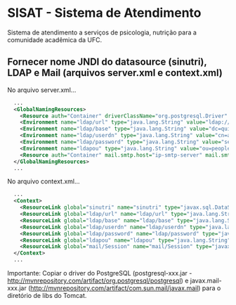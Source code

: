 # SISAT - Sistema de Atendimento
Sistema de atendimento a serviços de psicologia, nutrição para a comunidade acadêmica da UFC.

## Fornecer nome JNDI do datasource (sinutri), LDAP e Mail (arquivos server.xml e context.xml)

No arquivo server.xml...
```xml
  ...
  <GlobalNamingResources>
    <Resource auth="Container" driverClassName="org.postgresql.Driver" maxActive="10" maxIdle="3" maxWait="10000" name="sinutri" password="senha" type="javax.sql.DataSource" url="jdbc:postgresql://localhost/sinutri" username="usuario"/>
    <Environment name="ldap/url" type="java.lang.String" value="ldap://endereco-ldap:389"/>
    <Environment name="ldap/base" type="java.lang.String" value="dc=quixada,dc=ufc,dc=br"/>
    <Environment name="ldap/userdn" type="java.lang.String" value="cn=admin_npi,ou=people_teste,dc=quixada,dc=ufc,dc=br"/>
    <Environment name="ldap/password" type="java.lang.String" value="senha"/>
    <Environment name="ldapou" type="java.lang.String" value="ou=people_teste"/>
    <Resource auth="Container" mail.smtp.host="ip-smtp-server" mail.smtp.port="587" mail.transport.protocol="smtp" name="mail/Session" type="javax.mail.Session"/>
  </GlobalNamingResources>
  ...
```

No arquivo context.xml...
```xml
  ...
  <Context>
    <ResourceLink global="sinutri" name="sinutri" type="javax.sql.DataSource"/>
    <ResourceLink global="ldap/url" name="ldap/url" type="java.lang.String"/>
    <ResourceLink global="ldap/base" name="ldap/base" type="java.lang.String"/>
    <ResourceLink global="ldap/userdn" name="ldap/userdn" type="java.lang.String"/>
    <ResourceLink global="ldap/password" name="ldap/password" type="java.lang.String"/>
    <ResourceLink global="ldapou" name="ldapou" type="java.lang.String"/>
    <ResourceLink global="mail/Session" name="mail/Session" type="javax.mail.Session"/>
  </Context>
  ...
```

Importante: Copiar o driver do PostgreSQL (postgresql-xxx.jar - http://mvnrepository.com/artifact/org.postgresql/postgresql) e javax.mail-xxx.jar (http://mvnrepository.com/artifact/com.sun.mail/javax.mail) para o diretório de libs do Tomcat.
